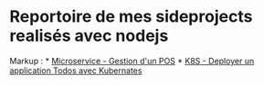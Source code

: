 # Reportoire de mes sideprojects realisés avec nodejs

 Markup : * <a href="https://github.com/fouzo09/MYPOS-NodejsApi" target="_blank">Microservice - Gestion d'un POS</a>
          * <a href="https://github.com/fouzo09/Deploy-Nodejs-Mongo-In-K8S" target="_blank">K8S - Deployer un application Todos avec Kubernates</a>




